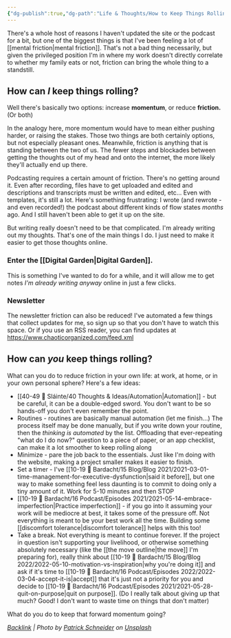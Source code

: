 ```yaml
---
{"dg-publish":true,"dg-path":"Life & Thoughts/How to Keep Things Rolling.md","dg-permalink":"reduce-friction","permalink":"/reduce-friction/","title":"How to Keep Things Rolling","tags":["productivity"],"noteIcon":"","created":"2023-08-17T14:15:14","updated":"2023-08-19T09:56:41.332-04:00"}
---
```



There's a whole host of reasons I haven't updated the site or the podcast for a bit, but one of the biggest things is that I've been feeling a lot of [[mental friction\|mental friction]]. That's not a bad thing necessarily, but given the privileged position I'm in where my work doesn't directly correlate to whether my family eats or not, friction can bring the whole thing to a standstill.

## How can *I* keep things rolling? 

Well there's basically two options: increase **momentum**, or reduce **friction.** (Or both)

In the analogy here, more momentum would have to mean either pushing harder, or raising the stakes. Those two things are both certainly options, but not especially pleasant ones. Meanwhile, friction is anything that is standing between the two of us. The fewer steps and blockades between getting the thoughts out of my head and onto the internet, the more likely they'll actually end up there.

Podcasting requires a certain amount of friction. There's no getting around it. Even after recording, files have to get uploaded and edited and descriptions and transcripts must be written and edited, etc... Even with templates, it's still a lot. Here's something frustrating: I wrote (and rewrote - and even recorded!) the podcast about different kinds of flow states *months* ago. And I still haven't been able to get it up on the site. 

But writing really doesn't need to be that complicated. I'm already writing out my thoughts. That's one of the main things I do. I just need to make it easier to get those thoughts online.

### Enter the [[Digital Garden\|Digital Garden]]. 

This is something I've wanted to do for a while, and it will allow me to get notes *I'm already writing anyway* online in just a few clicks.

### Newsletter
The newsletter friction can also be reduced! I've automated a few things that collect updates for me, so sign up so that you don't have to watch this space. Or if you use an RSS reader, you can find updates at https://www.chaoticorganized.com/feed.xml 

## How can *you* keep things rolling?

What can you do to reduce friction in your own life: at work, at home, or in your own personal sphere?
Here's a few ideas:
- [[40-49 🔅 Sláinte/40 Thoughts & Ideas/Automation\|Automation]] - but be careful, it can be a double-edged sword. You don't want to be so hands-off you don't even remember the point.
- Routines - routines are basically manual automation (let me finish...) The process itself may be done manually, but if you write down your routine, then the *thinking is automated* by the list. Offloading that ever-repeating "what do I do now?" question to a piece of paper, or an app checklist, can make it a lot smoother to keep rolling along
- Minimize - pare the job back to the essentials. Just like I'm doing with the website, making a project smaller makes it easier to finish.
- Set a timer - I've [[10-19 💢 Bardacht/15 Blog/Blog 2021/2021-03-01-time-management-for-executive-dysfunction\|said it before]], but one way to make something feel less daunting is to commit to doing only a tiny amount of it. Work for 5-10 minutes and then STOP
- [[10-19 💢 Bardacht/16 Podcast/Episodes 2021/2021-05-14-embrace-imperfection\|Practice imperfection]] - if you go into it assuming your work will be mediocre at best, it takes some of the pressure off. Not everything is meant to be your best work all the time. Building some [[discomfort tolerance\|discomfort tolerance]] helps with this too!
- Take a break. Not everything is meant to continue forever. If the project in question isn't supporting your livelihood, or otherwise something absolutely necessary (like the [[the move outline\|the move]] I'm preparing for), really think about [[10-19 💢 Bardacht/15 Blog/Blog 2022/2022-05-10-motivation-vs-inspiration\|why you're doing it]] and ask if it's time to [[10-19 💢 Bardacht/16 Podcast/Episodes 2022/2022-03-04-accept-it-is\|accept]] that it's just not a priority for you and decide to [[10-19 💢 Bardacht/16 Podcast/Episodes 2021/2021-05-28-quit-on-purpose\|quit on purpose]]. (Do I really talk about giving up that much? Good! I don't want to waste time on things that don't matter)

What do you do to keep that forward momentum going?


*[Backlink](https://unsplash.com/photos/BcXIge33B0c) | Photo by [Patrick Schneider](https://unsplash.com/@patrick_schneider?utm_source=Obsidian%20Image%20Inserter%20Plugin&utm_medium=referral) on [Unsplash](https://unsplash.com/?utm_source=Obsidian%20Image%20Inserter%20Plugin&utm_medium=referral)*
